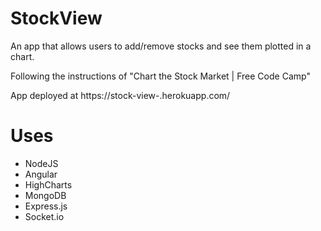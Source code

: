 # StockView

An app that allows users to add/remove stocks and see them plotted in a chart.

Following the instructions of "Chart the Stock Market | Free Code Camp"

App deployed at https://stock-view-.herokuapp.com/

# Uses

* NodeJS
* Angular
* HighCharts
* MongoDB
* Express.js
* Socket.io
